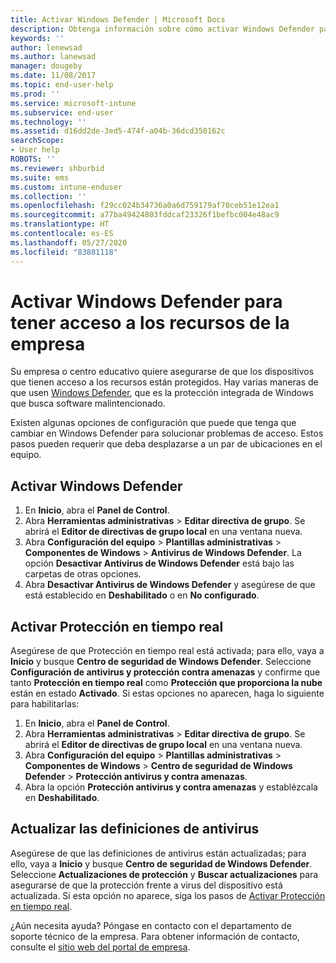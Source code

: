 ```yaml
---
title: Activar Windows Defender | Microsoft Docs
description: Obtenga información sobre cómo activar Windows Defender para tener acceso a los recursos de la empresa.
keywords: ''
author: lenewsad
ms.author: lanewsad
manager: dougeby
ms.date: 11/08/2017
ms.topic: end-user-help
ms.prod: ''
ms.service: microsoft-intune
ms.subservice: end-user
ms.technology: ''
ms.assetid: d16dd2de-3ed5-474f-a04b-36dcd350162c
searchScope:
- User help
ROBOTS: ''
ms.reviewer: shburbid
ms.suite: ems
ms.custom: intune-enduser
ms.collection: ''
ms.openlocfilehash: f29cc024b34736a0a6d759179af70ceb51e12ea1
ms.sourcegitcommit: a77ba49424803fddcaf23326f1befbc004e48ac9
ms.translationtype: HT
ms.contentlocale: es-ES
ms.lasthandoff: 05/27/2020
ms.locfileid: "83881118"
---
```

# <a name="turn-on-windows-defender-to-access-company-resources"></a>Activar Windows Defender para tener acceso a los recursos de la empresa

Su empresa o centro educativo quiere asegurarse de que los dispositivos que tienen acceso a los recursos están protegidos. Hay varias maneras de que usen [Windows Defender](https://www.microsoft.com/safety/pc-security/windows-defender.aspx), que es la protección integrada de Windows que busca software malintencionado.

Existen algunas opciones de configuración que puede que tenga que cambiar en Windows Defender para solucionar problemas de acceso. Estos pasos pueden requerir que deba desplazarse a un par de ubicaciones en el equipo.

## <a name="turn-on-windows-defender"></a>Activar Windows Defender

1. En **Inicio**, abra el **Panel de Control**.
2. Abra **Herramientas administrativas** > **Editar directiva de grupo**. Se abrirá el **Editor de directivas de grupo local** en una ventana nueva.
3. Abra **Configuración del equipo** > **Plantillas administrativas** > **Componentes de Windows** > **Antivirus de Windows Defender**. La opción **Desactivar Antivirus de Windows Defender** está bajo las carpetas de otras opciones. 
4. Abra **Desactivar Antivirus de Windows Defender** y asegúrese de que está establecido en **Deshabilitado** o en **No configurado**.

## <a name="turn-on-real-time-protection"></a>Activar Protección en tiempo real

Asegúrese de que Protección en tiempo real está activada; para ello, vaya a **Inicio** y busque **Centro de seguridad de Windows Defender**. Seleccione **Configuración de antivirus y protección contra amenazas** y confirme que tanto **Protección en tiempo real** como **Protección que proporciona la nube** están en estado **Activado**. Si estas opciones no aparecen, haga lo siguiente para habilitarlas:

1. En **Inicio**, abra el **Panel de Control**.
2. Abra **Herramientas administrativas** > **Editar directiva de grupo**. Se abrirá el **Editor de directivas de grupo local** en una ventana nueva.
3. Abra **Configuración del equipo** > **Plantillas administrativas** > **Componentes de Windows** > **Centro de seguridad de Windows Defender** > **Protección antivirus y contra amenazas**.
4. Abra la opción **Protección antivirus y contra amenazas** y establézcala en **Deshabilitado**.

## <a name="update-your-antivirus-definitions"></a>Actualizar las definiciones de antivirus

Asegúrese de que las definiciones de antivirus están actualizadas; para ello, vaya a **Inicio** y busque **Centro de seguridad de Windows Defender**. Seleccione **Actualizaciones de protección** y **Buscar actualizaciones** para asegurarse de que la protección frente a virus del dispositivo está actualizada. Si esta opción no aparece, siga los pasos de [Activar Protección en tiempo real](turn-on-defender-windows.md#turn-on-real-time-protection).

¿Aún necesita ayuda? Póngase en contacto con el departamento de soporte técnico de la empresa. Para obtener información de contacto, consulte el [sitio web del portal de empresa](https://go.microsoft.com/fwlink/?linkid=2010980).
